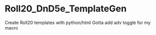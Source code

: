 # Roll20_DnD5e_TemplateGen
Create Roll20 templates with python/html
Gotta add adv toggle for my macro
